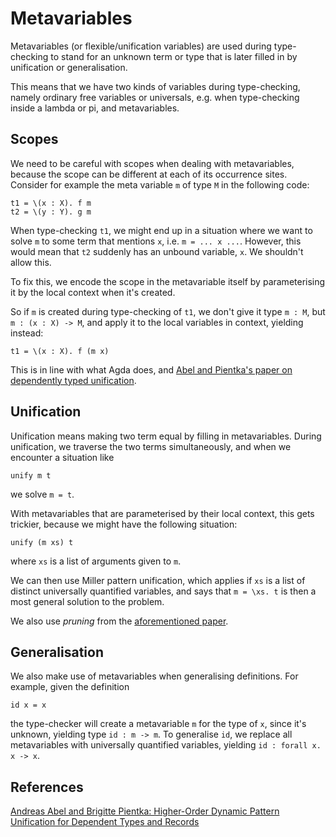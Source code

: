 # Metavariables

Metavariables (or flexible/unification variables) are used during
type-checking to stand for an unknown term or type that is later filled in by
unification or generalisation.

This means that we have two kinds of variables during type-checking, namely
ordinary free variables or universals, e.g. when type-checking inside a lambda
or pi, and metavariables.

## Scopes

We need to be careful with scopes when dealing with metavariables, because
the scope can be different at each of its occurrence sites. Consider for example
the meta variable `m` of type `M` in the following code:

```
t1 = \(x : X). f m
t2 = \(y : Y). g m
```

When type-checking `t1`, we might end up in a situation where we want to solve `m` to
some term that mentions `x`, i.e. `m = ... x ...`. However, this would mean that `t2`
suddenly has an unbound variable, `x`. We shouldn't allow this.

To fix this, we encode the scope in the metavariable itself by parameterising
it by the local context when it's created.

So if `m` is created during type-checking of `t1`, we don't give it type `m :
M`, but `m : (x : X) -> M`, and apply it to the local variables in context,
yielding instead:

```
t1 = \(x : X). f (m x)
```

This is in line with what Agda does, and [Abel and Pientka's paper on
dependently typed unification][1].

## Unification

Unification means making two term equal by filling in metavariables. During
unification, we traverse the two terms simultaneously, and when we encounter a
situation like

```
unify m t
```

we solve `m = t`.

With metavariables that are parameterised by their local context, this gets
trickier, because we might have the following situation:

```
unify (m xs) t
```

where `xs` is a list of arguments given to `m`.

We can then use Miller pattern unification, which applies if `xs` is a list
of distinct universally quantified variables, and says that `m = \xs. t` is then a
most general solution to the problem.

We also use _pruning_ from the [aforementioned paper][1].

## Generalisation

We also make use of metavariables when generalising definitions. For example,
given the definition

```
id x = x
```

the type-checker will create a metavariable `m` for the type of `x`, since it's unknown,
yielding type `id : m -> m`. To generalise `id`, we replace all metavariables
with universally quantified variables, yielding `id : forall x. x -> x`.

## References

[Andreas Abel and Brigitte Pientka: Higher-Order Dynamic Pattern Unification for Dependent Types and Records][1]

[1]: http://www.cse.chalmers.se/~abela/unif-sigma-long.pdf
